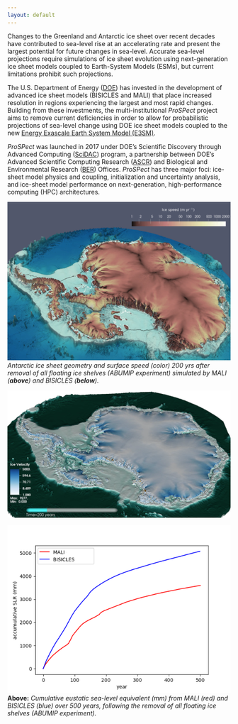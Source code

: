 ```yaml
---
layout: default
---
```


Changes to the Greenland and Antarctic ice sheet over recent decades have contributed to sea-level rise at an accelerating rate and present the largest potential for future changes in sea-level. Accurate sea-level projections require simulations of ice sheet evolution using next-generation ice sheet models coupled to Earth-System Models (ESMs), but current limitations prohibit such projections. 

The U.S. Department of Energy ([DOE](https://energy.gov/)) has invested in the development of advanced ice sheet models (BISICLES and MALI) that place increased resolution in regions experiencing the largest and most rapid changes. Building from these investments, the multi-institutional  *ProSPect* project aims to remove current deficiencies in order to allow for probabilistic projections of sea-level change using DOE ice sheet models coupled to the new [Energy Exascale Earth System Model (E3SM)](https://climatemodeling.science.energy.gov/projects/energy-exascale-earth-system-model). 

*ProSPect* was launched in 2017 under DOE’s Scientific Discovery through Advanced Computing ([SciDAC](http://www.scidac.gov/)) program, a partnership between DOE’s Advanced Scientific Computing Research ([ASCR](https://science.energy.gov/ascr/)) and Biological and Environmental Research ([BER](https://science.energy.gov/ber/)) Offices. *ProSPect* has three major foci: ice-sheet model physics and coupling, initialization and uncertainty analysis, and ice-sheet model performance on next-generation, high-performance computing (HPC) architectures.

![abumipMali](/images/MALI-ABUMIP-200yrs.png)
*Antarctic ice sheet geometry and surface speed (color) 200 yrs after removal of all floating ice shelves (ABUMIP experiment) simulated by MALI (**above**) and BISICLES (**below**).*

![abumipBike](/images/BIKE-ABUMIP-200yrs.png)

![abumipSLR](/images/ABUMIP_SLR_MALI_BISICLES-1.png)
**Above:** *Cumulative eustatic sea-level equivalent (mm) from MALI (red) and BISICLES (blue) over 500 years, following the removal of all floating ice shelves (ABUMIP experiment).* 
